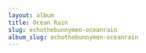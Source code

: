 ```yaml
---
layout: album
title: Ocean Rain
slug: echothebunnymen-oceanrain
album_slug: echothebunnymen-oceanrain
---
```

